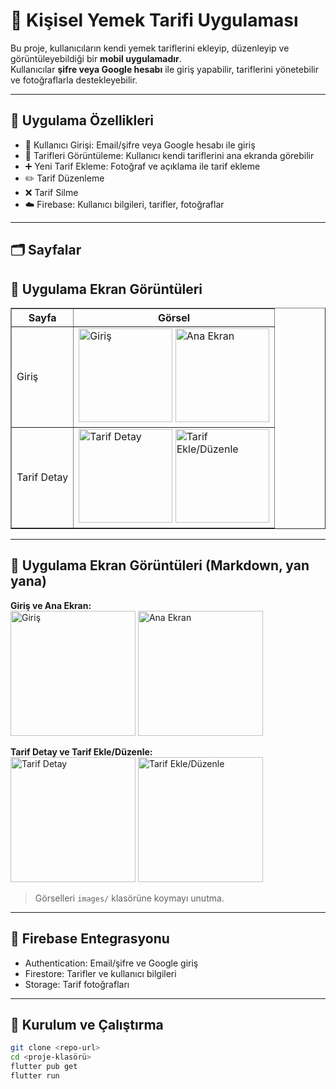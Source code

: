 # 🍴 Kişisel Yemek Tarifi Uygulaması

Bu proje, kullanıcıların kendi yemek tariflerini ekleyip, düzenleyip ve görüntüleyebildiği bir **mobil uygulamadır**.  
Kullanıcılar **şifre veya Google hesabı** ile giriş yapabilir, tariflerini yönetebilir ve fotoğraflarla destekleyebilir.  

---

## 📱 Uygulama Özellikleri

- 🔑 Kullanıcı Girişi: Email/şifre veya Google hesabı ile giriş  
- 📖 Tarifleri Görüntüleme: Kullanıcı kendi tariflerini ana ekranda görebilir  
- ➕ Yeni Tarif Ekleme: Fotoğraf ve açıklama ile tarif ekleme  
- ✏️ Tarif Düzenleme  
- ❌ Tarif Silme  
- ☁️ Firebase: Kullanıcı bilgileri, tarifler, fotoğraflar  

---

## 🗂️ Sayfalar

<h2>📸 Uygulama Ekran Görüntüleri</h2>

<table border="1" cellpadding="10" cellspacing="0">
  <thead>
    <tr>
      <th>Sayfa</th>
      <th>Görsel</th>
    </tr>
  </thead>
  <tbody>
    <tr>
      <td>Giriş</td>
      <td>
        <img src="login.png" alt="Giriş" width="150">
        <img src="home.png" alt="Ana Ekran" width="150">
      </td>
    </tr>
    <tr>
      <td>Tarif Detay</td>
      <td>
        <img src="detail.png" alt="Tarif Detay" width="150">
        <img src="add_edit.png" alt="Tarif Ekle/Düzenle" width="150">
      </td>
    </tr>
  </tbody>
</table>


---

## 📸 Uygulama Ekran Görüntüleri (Markdown, yan yana)

**Giriş ve Ana Ekran:**  
<img src="images/login.png" alt="Giriş" width="200"> <img src="images/home.png" alt="Ana Ekran" width="200">  

**Tarif Detay ve Tarif Ekle/Düzenle:**  
<img src="images/detail.png" alt="Tarif Detay" width="200"> <img src="images/add_edit.png" alt="Tarif Ekle/Düzenle" width="200">  

> Görselleri `images/` klasörüne koymayı unutma.  

---

## 🔌 Firebase Entegrasyonu

- Authentication: Email/şifre ve Google giriş  
- Firestore: Tarifler ve kullanıcı bilgileri  
- Storage: Tarif fotoğrafları  

---

## 🚀 Kurulum ve Çalıştırma

```bash
git clone <repo-url>
cd <proje-klasörü>
flutter pub get
flutter run

